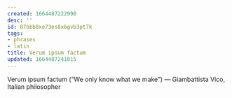 ```yaml
---
created: 1664487222990
desc: ''
id: 87bbb8xe73es8x6gvb3pt7k
tags:
- phrases
- latin
title: Verum ipsum factum
updated: 1664487241015
---
```

   
Verum ipsum factum (“We only know what we make”) — Giambattista Vico, Italian philosopher